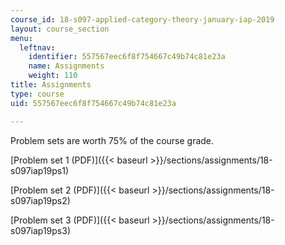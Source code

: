 ```yaml
---
course_id: 18-s097-applied-category-theory-january-iap-2019
layout: course_section
menu:
  leftnav:
    identifier: 557567eec6f8f754667c49b74c81e23a
    name: Assignments
    weight: 110
title: Assignments
type: course
uid: 557567eec6f8f754667c49b74c81e23a

---
```


Problem sets are worth 75% of the course grade.

[Problem set 1 (PDF)]({{< baseurl >}}/sections/assignments/18-s097iap19ps1)

[Problem set 2 (PDF)]({{< baseurl >}}/sections/assignments/18-s097iap19ps2)

[Problem set 3 (PDF)]({{< baseurl >}}/sections/assignments/18-s097iap19ps3)